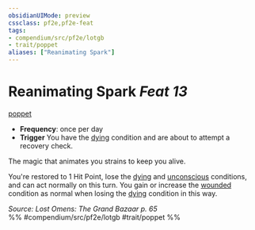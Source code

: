 ```yaml
---
obsidianUIMode: preview
cssclass: pf2e,pf2e-feat
tags:
- compendium/src/pf2e/lotgb
- trait/poppet
aliases: ["Reanimating Spark"]
---
```

# Reanimating Spark  *Feat 13*  
[poppet](/rules/traits/poppet-lotgb.md)  

- **Frequency**: once per day
- **Trigger** You have the [dying](/rules/conditions.md#Dying) condition and are about to attempt a recovery check.

The magic that animates you strains to keep you alive.

You're restored to 1 Hit Point, lose the [dying](/rules/conditions.md#Dying) and [unconscious](/rules/conditions.md#Unconscious) conditions, and can act normally on this turn. You gain or increase the [wounded](/rules/conditions.md#Wounded) condition as normal when losing the [dying](/rules/conditions.md#Dying) condition in this way.

*Source: Lost Omens: The Grand Bazaar p. 65*  
%% #compendium/src/pf2e/lotgb #trait/poppet %%